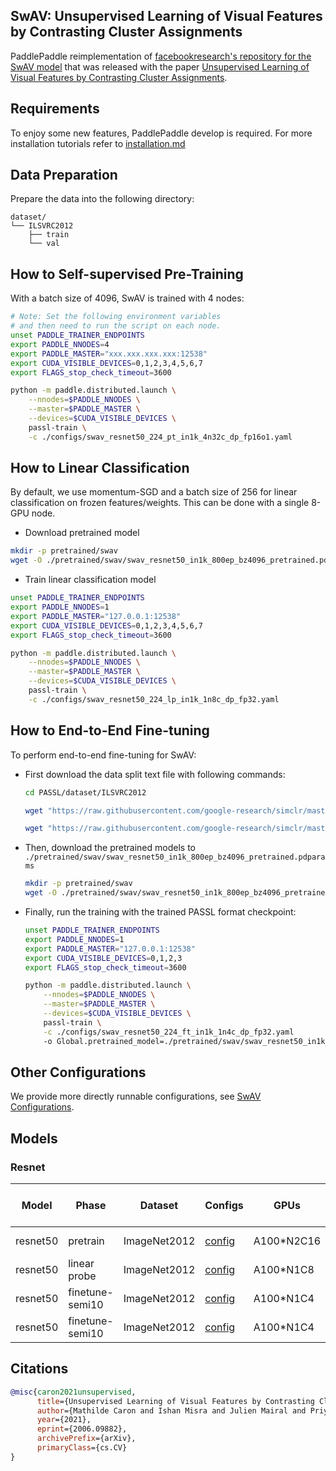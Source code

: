 ## SwAV: Unsupervised Learning of Visual Features by Contrasting Cluster Assignments


PaddlePaddle reimplementation of [facebookresearch's repository for the SwAV model](https://github.com/facebookresearch/swav) that was released with the paper [Unsupervised Learning of Visual Features by Contrasting Cluster Assignments](https://arxiv.org/abs/2006.09882).

## Requirements
To enjoy some new features, PaddlePaddle develop is required. For more installation tutorials
refer to [installation.md](../../../tutorials/get_started/installation.md)

## Data Preparation

Prepare the data into the following directory:
```text
dataset/
└── ILSVRC2012
    ├── train
    └── val
```


## How to Self-supervised Pre-Training

With a batch size of 4096, SwAV is trained with 4 nodes:

```bash
# Note: Set the following environment variables
# and then need to run the script on each node.
unset PADDLE_TRAINER_ENDPOINTS
export PADDLE_NNODES=4
export PADDLE_MASTER="xxx.xxx.xxx.xxx:12538"
export CUDA_VISIBLE_DEVICES=0,1,2,3,4,5,6,7
export FLAGS_stop_check_timeout=3600

python -m paddle.distributed.launch \
    --nnodes=$PADDLE_NNODES \
    --master=$PADDLE_MASTER \
    --devices=$CUDA_VISIBLE_DEVICES \
    passl-train \
    -c ./configs/swav_resnet50_224_pt_in1k_4n32c_dp_fp16o1.yaml
```

## How to Linear Classification
By default, we use momentum-SGD and a batch size of 256 for linear classification on frozen features/weights. This can be done with a single 8-GPU node.

- Download pretrained model
```bash
mkdir -p pretrained/swav
wget -O ./pretrained/swav/swav_resnet50_in1k_800ep_bz4096_pretrained.pdparams https://passl.bj.bcebos.com/models/swav/swav_resnet50_in1k_800ep_bz4096_pretrained.pdparams
```

- Train linear classification model

```bash
unset PADDLE_TRAINER_ENDPOINTS
export PADDLE_NNODES=1
export PADDLE_MASTER="127.0.0.1:12538"
export CUDA_VISIBLE_DEVICES=0,1,2,3,4,5,6,7
export FLAGS_stop_check_timeout=3600

python -m paddle.distributed.launch \
    --nnodes=$PADDLE_NNODES \
    --master=$PADDLE_MASTER \
    --devices=$CUDA_VISIBLE_DEVICES \
    passl-train \
    -c ./configs/swav_resnet50_224_lp_in1k_1n8c_dp_fp32.yaml
```

## How to End-to-End Fine-tuning
To perform end-to-end fine-tuning for SwAV:

* First download the data split text file with following commands:
    ```bash
    cd PASSL/dataset/ILSVRC2012

    wget "https://raw.githubusercontent.com/google-research/simclr/master/imagenet_subsets/10percent.txt"

    wget "https://raw.githubusercontent.com/google-research/simclr/master/imagenet_subsets/1percent.txt"
    ```

* Then, download the pretrained models to `./pretrained/swav/swav_resnet50_in1k_800ep_bz4096_pretrained.pdparams`
    ```bash
    mkdir -p pretrained/swav
    wget -O ./pretrained/swav/swav_resnet50_in1k_800ep_bz4096_pretrained.pdparams https://passl.bj.bcebos.com/models/swav/swav_resnet50_in1k_800ep_bz4096_pretrained.pdparams
    ```

* Finally, run the training with the trained PASSL format checkpoint:
    ```bash
    unset PADDLE_TRAINER_ENDPOINTS
    export PADDLE_NNODES=1
    export PADDLE_MASTER="127.0.0.1:12538"
    export CUDA_VISIBLE_DEVICES=0,1,2,3
    export FLAGS_stop_check_timeout=3600

    python -m paddle.distributed.launch \
        --nnodes=$PADDLE_NNODES \
        --master=$PADDLE_MASTER \
        --devices=$CUDA_VISIBLE_DEVICES \
        passl-train \
        -c ./configs/swav_resnet50_224_ft_in1k_1n4c_dp_fp32.yaml
        -o Global.pretrained_model=./pretrained/swav/swav_resnet50_in1k_800ep_bz4096_pretrained
    ```

## Other Configurations
We provide more directly runnable configurations, see [SwAV Configurations](./configs/).

## Models

### Resnet
| Model         | Phase       | Dataset      | Configs  | GPUs       | Epochs | Top1 Acc (%) | Links                                                   |
| ------------- | ----------- | ------------ | ------------------------------------------------------------ | ---------- | ------ | -------- | ------------------------------------------------------------ |
| resnet50 | pretrain    | ImageNet2012 | [config](./configs/swav_resnet50_224_pt_in1k_4n32c_dp_fp16o1.yaml) | A100*N2C16 | 800    | -        | [model](https://passl.bj.bcebos.com/models/swav/swav_resnet50_in1k_800ep_bz4096_pretrained.pdparams) \| [log](https://passl.bj.bcebos.com/models/swav/swav_resnet50_in1k_800ep_bz4096_pretrained.log) |
| resnet50 | linear probe | ImageNet2012 | [config](./configs/swav_resnet50_224_lp_in1k_4n32c_dp_fp32.yaml) | A100*N1C8  |  100  | 75.3    |        [model](https://passl.bj.bcebos.com/models/swav/swav_resnet50_in1k_linearprobe.pdparams) \| [log](https://passl.bj.bcebos.com/models/swav/swav_resnet50_in1k_linearprobe.log) |
| resnet50 | finetune-semi10    | ImageNet2012 | [config](./configs/swav_resnet50_224_ft_in1k_1n4c_dp_fp32.yaml) | A100*N1C4  | 20    | 69.0   | [model](https://passl.bj.bcebos.com/models/swav/swav_resnet50_in1k_finetune_10percent.pdparams) \| [log](https://passl.bj.bcebos.com/models/swav/swav_resnet50_in1k_finetune_10percent.log) |
| resnet50 | finetune-semi10    | ImageNet2012 | [config](./configs/swav_resnet50_224_ft_in1k_1n4c_dp_fp32.yaml) | A100*N1C4  | 20    | 55.0   | [model](https://passl.bj.bcebos.com/models/swav/swav_resnet50_in1k_finetune_1percent.pdparams) \| [log](https://passl.bj.bcebos.com/models/swav/swav_resnet50_in1k_finetune_1percent.log) |
## Citations

```bibtex
@misc{caron2021unsupervised,
      title={Unsupervised Learning of Visual Features by Contrasting Cluster Assignments},
      author={Mathilde Caron and Ishan Misra and Julien Mairal and Priya Goyal and Piotr Bojanowski and Armand Joulin},
      year={2021},
      eprint={2006.09882},
      archivePrefix={arXiv},
      primaryClass={cs.CV}
}
```

